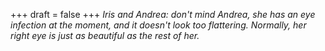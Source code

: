 
+++
draft = false
+++
_Iris and Andrea: don't mind Andrea, she has an eye infection at the moment, and it doesn't look too flattering. Normally, her right eye is just as beautiful as the rest of her._
